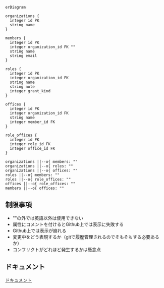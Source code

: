 ```mermaid
erDiagram

organizations {
  integer id PK
  string name
}

members {
  integer id PK
  integer organization_id FK ""
  string name
  string email
}

roles {
  integer id PK
  integer organization_id FK
  string name
  string note
  integer grant_kind
}

offices {
  integer id PK
  integer organization_id FK
  string name
  integer member_id FK
}

role_offices {
  integer id PK
  integer role_id FK
  integer office_id FK
}

organizations ||--o{ members: ""
organizations ||--o{ roles: ""
organizations ||--o{ offices: ""
roles ||--o{ members: ""
roles ||--o{ role_offices: ""
offices ||--o{ role_offices: ""
members ||--o{ offices: ""

```

## 制限事項
- ""の外では英語以外は使用できない
- 属性にコメントを付けるとGithub上では表示に失敗する
- Github上では表示が崩れる
- 変更中をどう表現するか（gitで履歴管理されるのでそもそもする必要あるか）
- コンフリクトがどれほど発生するかは懸念点

## ドキュメント
[ドキュメント](https://mermaid-js.github.io/mermaid/#/)
